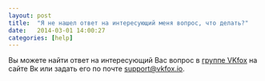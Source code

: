 ```yaml
---
layout: post
title:  "Я не нашел ответ на интересующий меня вопрос, что делать?"
date:   2014-03-01 14:00:27
categories: [help]
---
```

Вы можете найти ответ на интересующий Вас вопрос в [группе VKfox](https://vk.com/plugin_vkfox) на сайте Вк или задать его по почте [support@vkfox.io](mailto:support@vkfox.io).
